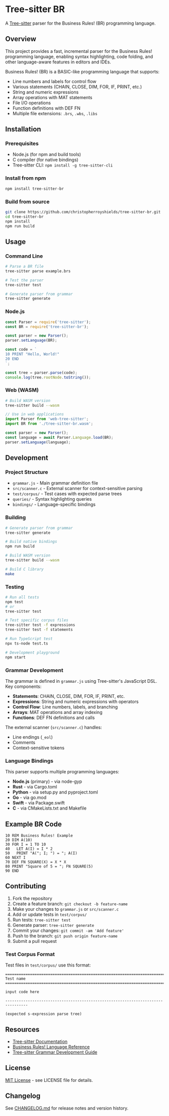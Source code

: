 # Tree-sitter BR

A [Tree-sitter](https://tree-sitter.github.io/tree-sitter/) parser for the Business Rules! (BR) programming language.

## Overview

This project provides a fast, incremental parser for the Business Rules! programming language, enabling syntax highlighting, code folding, and other language-aware features in editors and IDEs.

Business Rules! (BR) is a BASIC-like programming language that supports:
- Line numbers and labels for control flow
- Various statements (CHAIN, CLOSE, DIM, FOR, IF, PRINT, etc.)
- String and numeric expressions
- Array operations with MAT statements
- File I/O operations
- Function definitions with DEF FN
- Multiple file extensions: `.brs`, `.wbs`, `.libs`

## Installation

### Prerequisites
- Node.js (for npm and build tools)
- C compiler (for native bindings)
- Tree-sitter CLI: `npm install -g tree-sitter-cli`

### Install from npm
```bash
npm install tree-sitter-br
```

### Build from source
```bash
git clone https://github.com/christopherroyshields/tree-sitter-br.git
cd tree-sitter-br
npm install
npm run build
```

## Usage

### Command Line
```bash
# Parse a BR file
tree-sitter parse example.brs

# Test the parser
tree-sitter test

# Generate parser from grammar
tree-sitter generate
```

### Node.js
```javascript
const Parser = require('tree-sitter');
const BR = require('tree-sitter-br');

const parser = new Parser();
parser.setLanguage(BR);

const code = `
10 PRINT "Hello, World!"
20 END
`;

const tree = parser.parse(code);
console.log(tree.rootNode.toString());
```

### Web (WASM)
```bash
# Build WASM version
tree-sitter build --wasm
```

```javascript
// Use in web applications
import Parser from 'web-tree-sitter';
import BR from './tree-sitter-br.wasm';

const parser = new Parser();
const language = await Parser.Language.load(BR);
parser.setLanguage(language);
```

## Development

### Project Structure
- `grammar.js` - Main grammar definition file
- `src/scanner.c` - External scanner for context-sensitive parsing
- `test/corpus/` - Test cases with expected parse trees
- `queries/` - Syntax highlighting queries
- `bindings/` - Language-specific bindings

### Building

```bash
# Generate parser from grammar
tree-sitter generate

# Build native bindings
npm run build

# Build WASM version
tree-sitter build --wasm

# Build C library
make
```

### Testing

```bash
# Run all tests
npm test
# or
tree-sitter test

# Test specific corpus files
tree-sitter test -f expressions
tree-sitter test -f statements

# Run TypeScript test
npx ts-node test.ts

# Development playground
npm start
```

### Grammar Development

The grammar is defined in `grammar.js` using Tree-sitter's JavaScript DSL. Key components:

- **Statements**: CHAIN, CLOSE, DIM, FOR, IF, PRINT, etc.
- **Expressions**: String and numeric expressions with operators
- **Control Flow**: Line numbers, labels, and branching
- **Arrays**: MAT operations and array indexing
- **Functions**: DEF FN definitions and calls

The external scanner (`src/scanner.c`) handles:
- Line endings (`_eol`)
- Comments
- Context-sensitive tokens

### Language Bindings

This parser supports multiple programming languages:

- **Node.js** (primary) - via node-gyp
- **Rust** - via Cargo.toml
- **Python** - via setup.py and pyproject.toml
- **Go** - via go.mod
- **Swift** - via Package.swift
- **C** - via CMakeLists.txt and Makefile

## Example BR Code

```basic
10 REM Business Rules! Example
20 DIM A(10)
30 FOR I = 1 TO 10
40   LET A(I) = I * 2
50   PRINT "A("; I; ") = "; A(I)
60 NEXT I
70 DEF FN SQUARE(X) = X * X
80 PRINT "Square of 5 = "; FN SQUARE(5)
90 END
```

## Contributing

1. Fork the repository
2. Create a feature branch: `git checkout -b feature-name`
3. Make your changes to `grammar.js` or `src/scanner.c`
4. Add or update tests in `test/corpus/`
5. Run tests: `tree-sitter test`
6. Generate parser: `tree-sitter generate`
7. Commit your changes: `git commit -am 'Add feature'`
8. Push to the branch: `git push origin feature-name`
9. Submit a pull request

### Test Corpus Format

Test files in `test/corpus/` use this format:
```
================================================================================
Test name
================================================================================

input code here

--------------------------------------------------------------------------------

(expected s-expression parse tree)
```

## Resources

- [Tree-sitter Documentation](https://tree-sitter.github.io/tree-sitter/)
- [Business Rules! Language Reference](https://www.brulescorp.com/)
- [Tree-sitter Grammar Development Guide](https://tree-sitter.github.io/tree-sitter/creating-parsers)

## License

[MIT License](LICENSE) - see LICENSE file for details.

## Changelog

See [CHANGELOG.md](CHANGELOG.md) for release notes and version history.

